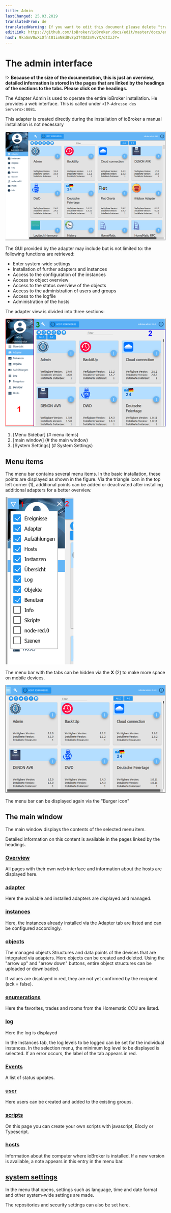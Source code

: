 ```yaml
---
title: Admin
lastChanged: 25.03.2019
translatedFrom: de
translatedWarning: If you want to edit this document please delete "translatedFrom" field, elsewise this document will be translated automatically again
editLink: https://github.com/ioBroker/ioBroker.docs/edit/master/docs/en/admin/README.md
hash: 9kaGmV0wXLOfnt01imNBd0v8p3T4QA2mVvYX/dtIzJY=
---
```

# The admin interface
!> **Because of the size of the documentation, this is just an overview, detailed information is stored in the pages that are linked by the headings of the sections to the tabs. Please click on the headings.**

The Adapter Admin is used to operate the entire ioBroker installation.
He provides a web interface. This is called under ``<IP-Adresse des Servers>:8081``.

This adapter is created directly during the installation of ioBroker a manual installation is not necessary

![The admin in the tile view](../../de/admin/media/ADMIN_Adapter_Kachel.png)

The GUI provided by the adapter may include but is not limited to: the following functions are retrieved:

* Enter system-wide settings
* Installation of further adapters and instances
* Access to the configuration of the instances
* Access to object overview
* Access to the status overview of the objects
* Access to the administration of users and groups
* Access to the logfile
* Administration of the hosts

The adapter view is divided into three sections:

![The structure of the admin](../../de/admin/media/ADMIN_Screen_numbers.png)

1. [Menu Sidebar] (# menu items)
2. [main window] (# the main window)
3. [System Settings] (# System Settings)

## Menu items
The menu bar contains several menu items. In the basic installation, these points are displayed as shown in the figure. Via the triangle icon in the top left corner (1), additional points can be added or deactivated after installing additional adapters for a better overview.

![menu items](../../de/admin/media/ADMIN_Screen01_menuitems_numbers.png)

The menu bar with the tabs can be hidden via the **X** (2) to make more space on mobile devices.

![Menu collapsed](../../de/admin/media/ADMIN_Screen01_menucollapsed.png)

The menu bar can be displayed again via the "Burger icon"

## The main window
The main window displays the contents of the selected menu item.

Detailed information on this content is available in the pages linked by the headings.

### [Overview](overview.md)
All pages with their own web interface and information about the hosts are displayed here.

### [adapter](adapter.md)
Here the available and installed adapters are displayed and managed.

### [instances](instances.md)
Here, the instances already installed via the Adapter tab are listed and can be configured accordingly.

### [objects](objects.md)
The managed objects Structures and data points of the devices that are integrated via adapters. Here objects can be created and deleted. Using the "arrow up" and "arrow down" buttons, entire object structures can be uploaded or downloaded.

If values are displayed in red, they are not yet confirmed by the recipient (ack = false).

### [enumerations](enums.md)
Here the favorites, trades and rooms from the Homematic CCU are listed.

### [log](log.md)
Here the log is displayed

In the Instances tab, the log levels to be logged can be set for the individual instances. In the selection menu, the minimum log level to be displayed is selected. If an error occurs, the label of the tab appears in red.

### [Events](events.md)
A list of status updates.

### [user](users.md)
Here users can be created and added to the existing groups.

### [scripts](scripts.md)
On this page you can create your own scripts with javascript, Blocly or Typescript.

### [hosts](hosts.md)
Information about the computer where ioBroker is installed. If a new version is available, a note appears in this entry in the menu bar.

## [system settings](settings.md)
In the menu that opens, settings such as language, time and date format and other system-wide settings are made.

The repositories and security settings can also be set here.